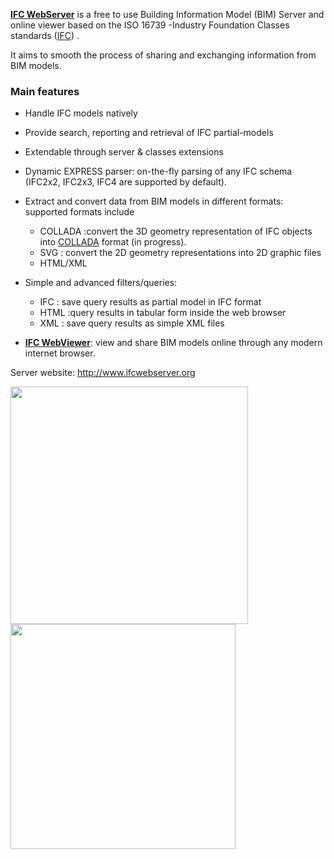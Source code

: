 **[IFC WebServer](http://www.ifcwebserver.org)** is a free to use Building Information Model (BIM) Server and online viewer based on the ISO 16739 -Industry Foundation Classes standards ([IFC](http://en.wikipedia.org/wiki/Industry_Foundation_Classes)) .

It aims to smooth the process of sharing and exchanging information from  BIM models.

### Main features ###

  * Handle IFC models natively
  * Provide search, reporting and retrieval of IFC partial-models
  * Extendable through server & classes extensions
  * Dynamic EXPRESS parser: on-the-fly parsing of any IFC schema (IFC2x2, IFC2x3, IFC4 are supported by default).

  * Extract and convert data from BIM models in different formats: supported formats include
    * COLLADA :convert the 3D geometry representation of IFC objects into [COLLADA](http://www.collada.org) format (in progress).
    * SVG : convert the 2D geometry representations into 2D graphic files
    * HTML/XML

  * Simple and advanced filters/queries:
    * IFC : save query results as partial model in IFC format
    * HTML :query results in tabular form inside the web browser
    * XML : save query results as simple XML files

  * **[IFC WebViewer](http://code.google.com/p/ifcwebserver/wiki/IfcWebViewer)**: view and share BIM models online through any modern internet browser.


Server website:
http://www.ifcwebserver.org


<a href='http://www.ifcwebserver.org'><img src='http://ifcwebserver.googlecode.com/svn/doc/main.png' width='380' /></a>
<a href='http://code.google.com/p/ifcwebserver/wiki/IfcWebViewer'><img src='http://ifcwebserver.googlecode.com/svn/doc/IfcWebServer_WebGL_Viewer2.png' width='360' /></a>